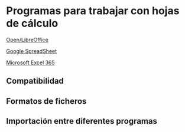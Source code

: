 # Programas para trabajar con hojas de cálculo

[Open/LibreOffice](https://libreoffice.org)

[Google SpreadSheet](https://docs.google.com/spreadsheets/u/0/)

[Microsoft Excel 365](https://docs.google.com/spreadsheets/u/0/)

## Compatibilidad

## Formatos de ficheros

## Importación entre diferentes programas